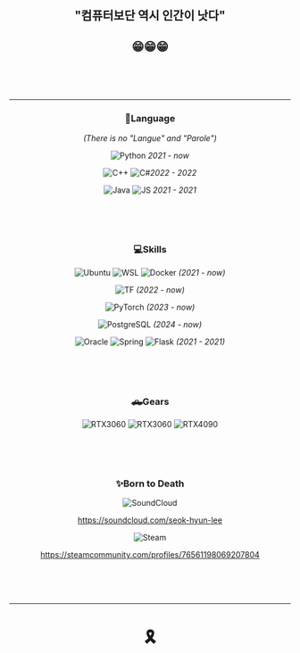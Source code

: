<br><br><br>
<div align=center>
  <h2>"컴퓨터보단 역시 인간이 낫다"</h2>
  <h2>😁😁😁</h2>
</div>
<br><br><br>

***


<div align=center>
  <h3>🤖Language</h3> 
  <p><i>(There is no "Langue" and "Parole")</i></p>
  
  
  ![Python](https://img.shields.io/badge/Python-3776AB?style=for-the-badge&logo=python&logoColor=white) <i>2021 - now </i>
  
  
  ![C++](https://img.shields.io/badge/C%2B%2B-00599C?style=for-the-badge&logo=c%2B%2B&logoColor=white) 
  ![C#](https://img.shields.io/badge/C%23-239120?style=for-the-badge&logo=c-sharp&logoColor=white)<i>2022 - 2022 </i>

  
  ![Java](https://img.shields.io/badge/Java-ED8B00?style=for-the-badge&logo=openjdk&logoColor=white) 
  ![JS](https://img.shields.io/badge/JavaScript-F7DF1E?style=for-the-badge&logo=JavaScript&logoColor=white) <i>2021 - 2021 </i>
</div>
<br><br><br>



<div align=center>
  <h3>💻Skills</h3> 
  <p><i></i></p>

  
  ![Ubuntu](https://img.shields.io/badge/Ubuntu-E95420?style=for-the-badge&logo=ubuntu&logoColor=white)
  ![WSL](https://img.shields.io/badge/WSL-0a97f5?style=for-the-badge&logo=linux&logoColor=white)
  ![Docker](https://img.shields.io/badge/docker-%230db7ed.svg?style=for-the-badge&logo=docker&logoColor=white) <i>(2021 - now)</i>

  
  ![TF](https://img.shields.io/badge/TensorFlow-FF6F00?style=for-the-badge&logo=tensorflow&logoColor=white) <i>(2022 - now)</i>


  ![PyTorch](https://img.shields.io/badge/PyTorch-%23EE4C2C.svg?style=for-the-badge&logo=PyTorch&logoColor=white) <i>(2023 - now)</i>

  
  ![PostgreSQL](https://img.shields.io/badge/PostgreSQL-316192?style=for-the-badge&logo=postgresql&logoColor=white) <i>(2024 - now)</i>

  
  ![Oracle](https://img.shields.io/badge/Oracle-F80000?style=for-the-badge&logo=Oracle&logoColor=white)
  ![Spring](https://img.shields.io/badge/Spring-6DB33F?style=for-the-badge&logo=spring&logoColor=white)
  ![Flask](https://img.shields.io/badge/Flask-000000?style=for-the-badge&logo=flask&logoColor=white)  <i>(2021 - 2021)</i>
</div>
<br><br><br>



<div align=center>
  <h3>🛻Gears</h3> 
  <p><i></i></p>
  
  ![RTX3060](https://img.shields.io/badge/NVIDIA-RTX1050-76B900?style=for-the-badge&logo=nvidia&logoColor=white)
  ![RTX3060](https://img.shields.io/badge/NVIDIA-RTX3060-76B900?style=for-the-badge&logo=nvidia&logoColor=white)
  ![RTX4090](https://img.shields.io/badge/NVIDIA-RTX4090-76B900?style=for-the-badge&logo=nvidia&logoColor=white)
</div>
<br><br><br>



<div align=center>
  <h3>✨Born to Death</h3> 
  <p><i></i></p>
  
  ![SoundCloud](https://img.shields.io/badge/SoundCloud-FF3300?style=for-the-badge&logo=soundcloud&logoColor=white)

  
  https://soundcloud.com/seok-hyun-lee

  
  ![Steam](https://img.shields.io/badge/Steam-000000?style=for-the-badge&logo=steam&logoColor=white)


  https://steamcommunity.com/profiles/76561198069207804
</div>
<br><br><br>


***


<div align=center>
  <h1>🎗️</h1>
</div>



